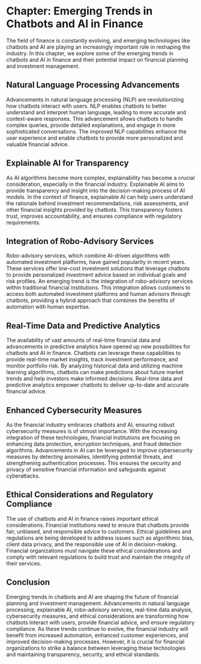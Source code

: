 Chapter: Emerging Trends in Chatbots and AI in Finance
======================================================

The field of finance is constantly evolving, and emerging technologies like chatbots and AI are playing an increasingly important role in reshaping the industry. In this chapter, we explore some of the emerging trends in chatbots and AI in finance and their potential impact on financial planning and investment management.

Natural Language Processing Advancements
----------------------------------------

Advancements in natural language processing (NLP) are revolutionizing how chatbots interact with users. NLP enables chatbots to better understand and interpret human language, leading to more accurate and context-aware responses. This advancement allows chatbots to handle complex queries, provide detailed explanations, and engage in more sophisticated conversations. The improved NLP capabilities enhance the user experience and enable chatbots to provide more personalized and valuable financial advice.

Explainable AI for Transparency
-------------------------------

As AI algorithms become more complex, explainability has become a crucial consideration, especially in the financial industry. Explainable AI aims to provide transparency and insight into the decision-making process of AI models. In the context of finance, explainable AI can help users understand the rationale behind investment recommendations, risk assessments, and other financial insights provided by chatbots. This transparency fosters trust, improves accountability, and ensures compliance with regulatory requirements.

Integration of Robo-Advisory Services
-------------------------------------

Robo-advisory services, which combine AI-driven algorithms with automated investment platforms, have gained popularity in recent years. These services offer low-cost investment solutions that leverage chatbots to provide personalized investment advice based on individual goals and risk profiles. An emerging trend is the integration of robo-advisory services within traditional financial institutions. This integration allows customers to access both automated investment platforms and human advisors through chatbots, providing a hybrid approach that combines the benefits of automation with human expertise.

Real-Time Data and Predictive Analytics
---------------------------------------

The availability of vast amounts of real-time financial data and advancements in predictive analytics have opened up new possibilities for chatbots and AI in finance. Chatbots can leverage these capabilities to provide real-time market insights, track investment performance, and monitor portfolio risk. By analyzing historical data and utilizing machine learning algorithms, chatbots can make predictions about future market trends and help investors make informed decisions. Real-time data and predictive analytics empower chatbots to deliver up-to-date and accurate financial advice.

Enhanced Cybersecurity Measures
-------------------------------

As the financial industry embraces chatbots and AI, ensuring robust cybersecurity measures is of utmost importance. With the increasing integration of these technologies, financial institutions are focusing on enhancing data protection, encryption techniques, and fraud detection algorithms. Advancements in AI can be leveraged to improve cybersecurity measures by detecting anomalies, identifying potential threats, and strengthening authentication processes. This ensures the security and privacy of sensitive financial information and safeguards against cyberattacks.

Ethical Considerations and Regulatory Compliance
------------------------------------------------

The use of chatbots and AI in finance raises important ethical considerations. Financial institutions need to ensure that chatbots provide fair, unbiased, and responsible advice to customers. Ethical guidelines and regulations are being developed to address issues such as algorithmic bias, client data privacy, and the responsible use of AI in decision-making. Financial organizations must navigate these ethical considerations and comply with relevant regulations to build trust and maintain the integrity of their services.

Conclusion
----------

Emerging trends in chatbots and AI are shaping the future of financial planning and investment management. Advancements in natural language processing, explainable AI, robo-advisory services, real-time data analysis, cybersecurity measures, and ethical considerations are transforming how chatbots interact with users, provide financial advice, and ensure regulatory compliance. As these trends continue to evolve, the financial industry will benefit from increased automation, enhanced customer experiences, and improved decision-making processes. However, it is crucial for financial organizations to strike a balance between leveraging these technologies and maintaining transparency, security, and ethical standards.

